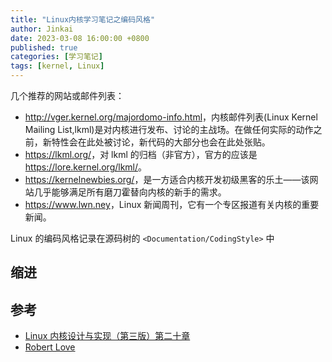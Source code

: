 ```yaml
---
title: "Linux内核学习笔记之编码风格"
author: Jinkai
date: 2023-03-08 16:00:00 +0800
published: true
categories: [学习笔记]
tags: [kernel, Linux]
---
```


几个推荐的网站或邮件列表：

- <http://vger.kernel.org/majordomo-info.html>，内核邮件列表(Linux Kernel Mailing List,lkml)是对内核进行发布、讨论的主战场。在做任何实际的动作之前，新特性会在此处被讨论，新代码的大部分也会在此处张贴。
- <https://lkml.org/>，对 lkml 的归档（非官方），官方的应该是<https://lore.kernel.org/lkml/>。
- <https://kernelnewbies.org/>，是一方适合内核开发初级黑客的乐土——该网站几乎能够满足所有磨刀霍替向内核的新手的需求。
- <https://www.lwn.ney>，Linux 新闻周刊，它有一个专区报道有关内核的重要新闻。

Linux 的编码风格记录在源码树的 `<Documentation/CodingStyle>` 中

## 缩进



## 参考

- [Linux 内核设计与实现（第三版）第二十章](https://www.amazon.com/Linux-Kernel-Development-Robert-Love/dp/0672329468/ref=as_li_ss_tl?ie=UTF8&tag=roblov-20)
- [Robert Love](https://rlove.org/)
